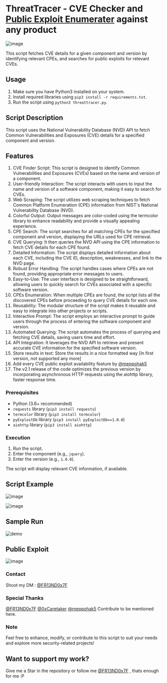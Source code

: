 # ThreatTracer - CVE Checker and [Public Exploit Enumerater](https://github.com/anmolksachan/ThreatTracer/blob/main/README.md#public-exploit) against any product

![image](https://github.com/anmolksachan/ThreatTracer/assets/60771253/9f6eb058-e393-4731-ac4b-0ea5a2964b74)


This script fetches CVE details for a given component and version by identifying relevant CPEs, and searches for public exploits for relevant CVEs.

## Usage

1. Make sure you have Python3 installed on your system.
2. Install required libraries using `pip3 install -r requirements.txt`.
3. Run the script using `python3 threattracer.py`.

## Script Description

This script uses the National Vulnerability Database (NVD) API to fetch Common Vulnerabilities and Exposures (CVE) details for a specified component and version.

## Features
1. CVE Finder Script: This script is designed to identify Common Vulnerabilities and Exposures (CVEs) based on the name and version of a component.
2. User-friendly Interaction: The script interacts with users to input the name and version of a software component, making it easy to search for CVEs.
3. Web Scraping: The script utilizes web scraping techniques to fetch Common Platform Enumeration (CPE) information from NIST's National Vulnerability Database (NVD).
4. Colorful Output: Output messages are color-coded using the termcolor library to enhance readability and provide a visually appealing experience.
5. CPE Search: The script searches for all matching CPEs for the specified component and version, displaying the URLs used for CPE retrieval.
6. CVE Querying: It then queries the NVD API using the CPE information to fetch CVE details for each CPE found.
7. Detailed Information: The script displays detailed information about each CVE, including the CVE ID, description, weaknesses, and link to the NVD page.
8. Robust Error Handling: The script handles cases where CPEs are not found, providing appropriate error messages to users.
9. Easy-to-Use: The user interface is designed to be straightforward, allowing users to quickly search for CVEs associated with a specific software version.
10. CPEs Enumeration: When multiple CPEs are found, the script lists all the discovered CPEs before proceeding to query CVE details for each one.
11. Reusability: The modular structure of the script makes it reusable and easy to integrate into other projects or scripts.
12. Interactive Prompt: The script employs an interactive prompt to guide users through the process of entering the software component and version.
13. Automated Querying: The script automates the process of querying and fetching CVE details, saving users time and effort.
14. API Integration: It leverages the NVD API to retrieve and present accurate CVE information for the specified software version.
15. Store results in text: Store the results in a nice formatted way [In first version, not supported any more]
16. Add every CVE public exploit availability feature by [@meppohak5](https://github.com/meppohak5) 
17. The v2.1 release of the code optimizes the previous version by incorporating asynchronous HTTP requests using the aiohttp library, faster response time.

### Prerequisites

- Python (3.6+ recommended)
- `requests` library (`pip3 install requests`)
- `termcolor` library (`pip3 install termcolor`)
- `pyExploitDb` library (`pip3 install pyExploitDb==1.0.0`)
- `aiohttp` library (`pip3 install aiohttp`)

### Execution

1. Run the script.
2. Enter the component (e.g., `jquery`).
3. Enter the version (e.g., `1.0.0`).

The script will display relevant CVE information, if available.

## Script Example
 ![image](https://github.com/anmolksachan/ThreatTracer/assets/60771253/a6d744f6-0473-45e4-a16a-399412ec8f12)

 ![image](https://github.com/anmolksachan/ThreatTracer/assets/60771253/128be6ce-7204-49b6-adaf-d7ec1f342a25)

## Sample Run
<!--![Studio_Project_V2](https://github.com/anmolksachan/ThreatTracer/assets/60771253/a8938aa2-06cc-4fbf-a640-c10d77219185)-->
![demo](https://github.com/anmolksachan/ThreatTracer/assets/60771253/7c1e8a3c-77d9-4686-a7a7-e7e696e2237f)

## Public Exploit 
![image](https://github.com/anmolksachan/ThreatTracer/assets/60771253/2d6ea1ff-d246-4e59-a2d5-9fd8a4b3fef1)


### Contact

Shoot my DM : [@FR13ND0x7F](https://twitter.com/fr13nd0x7f)

### Special Thanks
[@FR13ND0x7F](https://twitter.com/fr13nd0x7f)
[@0xCaretaker](https://github.com/0xCaretaker)
[@meppohak5](https://github.com/meppohak5)
Contribute to be mentioned here.

### Note
Feel free to enhance, modify, or contribute to this script to suit your needs and explore more security-related projects!

## __Want to support my work?__
Give me a Star in the repository or follow me [@FR13ND0x7F](https://twitter.com/fr13nd0x7f) , thats enough for me :P
